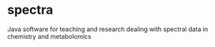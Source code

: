 # spectra
Java software for teaching and research dealing with spectral data in chemistry and metabolomics
